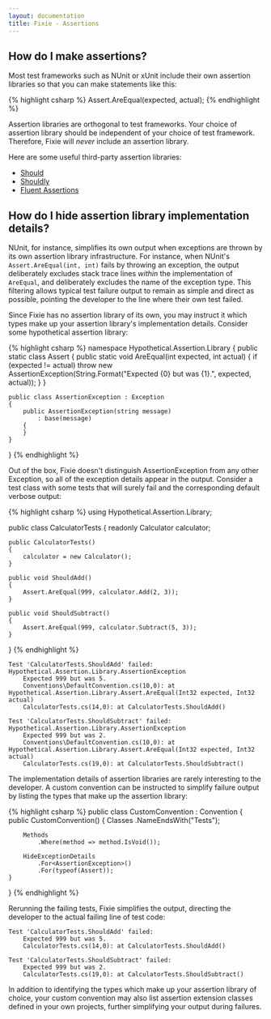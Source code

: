 ```yaml
---
layout: documentation
title: Fixie - Assertions
---
```

## How do I make assertions?

Most test frameworks such as NUnit or xUnit include their own assertion libraries so that you can make statements like this:

{% highlight csharp %}
Assert.AreEqual(expected, actual);
{% endhighlight %}

Assertion libraries are orthogonal to test frameworks.  Your choice of assertion library should be independent of your choice of test framework.  Therefore, Fixie will *never* include an assertion library.

Here are some useful third-party assertion libraries:

* [Should](https://nuget.org/packages/Should/)
* [Shouldly](https://nuget.org/packages/Shouldly/)
* [Fluent Assertions](https://www.nuget.org/packages/FluentAssertions)

## How do I hide assertion library implementation details?

NUnit, for instance, simplifies its own output when exceptions are thrown by its own assertion library infrastructure.  For instance, when NUnit's `Assert.AreEqual(int, int)` fails by throwing an exception, the output deliberately excludes stack trace lines *within* the implementation of `AreEqual`, and deliberately excludes the name of the exception type.  This filtering allows typical test failure output to remain as simple and direct as possible, pointing the developer to the line where their own test failed.

Since Fixie has no assertion library of its own, you may instruct it which types make up your assertion library's implementation details.  Consider some hypothetical assertion library:

{% highlight csharp %}
namespace Hypothetical.Assertion.Library
{
    public static class Assert
    {
        public static void AreEqual(int expected, int actual)
        {
            if (expected != actual)
                throw new AssertionException(String.Format("Expected {0} but was {1}.", expected, actual));
        }
    }

    public class AssertionException : Exception
    {
        public AssertionException(string message)
            : base(message)
        {
        }
    }
}
{% endhighlight %}

Out of the box, Fixie doesn't distinguish AssertionException from any other Exception, so all of the exception details appear in the output.  Consider a test class with some tests that will surely fail and the corresponding default verbose output:

{% highlight csharp %}
using Hypothetical.Assertion.Library;

public class CalculatorTests
{
    readonly Calculator calculator;

    public CalculatorTests()
    {
        calculator = new Calculator();
    }

    public void ShouldAdd()
    {
        Assert.AreEqual(999, calculator.Add(2, 3));
    }

    public void ShouldSubtract()
    {
        Assert.AreEqual(999, calculator.Subtract(5, 3));
    }
}
{% endhighlight %}

    Test 'CalculatorTests.ShouldAdd' failed: Hypothetical.Assertion.Library.AssertionException
        Expected 999 but was 5.
        Conventions\DefaultConvention.cs(10,0): at Hypothetical.Assertion.Library.Assert.AreEqual(Int32 expected, Int32 actual)
        CalculatorTests.cs(14,0): at CalculatorTests.ShouldAdd()

    Test 'CalculatorTests.ShouldSubtract' failed: Hypothetical.Assertion.Library.AssertionException
        Expected 999 but was 2.
        Conventions\DefaultConvention.cs(10,0): at Hypothetical.Assertion.Library.Assert.AreEqual(Int32 expected, Int32 actual)
        CalculatorTests.cs(19,0): at CalculatorTests.ShouldSubtract()

The implementation details of assertion libraries are rarely interesting to the developer.  A custom convention can be instructed to simplify failure output by listing the types that make up the assertion library:

{% highlight csharp %}
public class CustomConvention : Convention
{
    public CustomConvention()
    {
        Classes
            .NameEndsWith("Tests");

        Methods
            .Where(method => method.IsVoid());

        HideExceptionDetails
            .For<AssertionException>()
            .For(typeof(Assert));
    }
}
{% endhighlight %}

Rerunning the failing tests, Fixie simplifies the output, directing the developer to the actual failing line of test code:

    Test 'CalculatorTests.ShouldAdd' failed:
        Expected 999 but was 5.
        CalculatorTests.cs(14,0): at CalculatorTests.ShouldAdd()

    Test 'CalculatorTests.ShouldSubtract' failed:
        Expected 999 but was 2.
        CalculatorTests.cs(19,0): at CalculatorTests.ShouldSubtract()

In addition to identifying the types which make up your assertion library of choice, your custom convention may also list assertion extension classes defined in your own projects, further simplifying your output during failures.